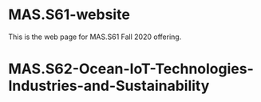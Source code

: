 # MAS.S61-website

This is the web page for MAS.S61 Fall 2020 offering.
# MAS.S62-Ocean-IoT-Technologies-Industries-and-Sustainability
